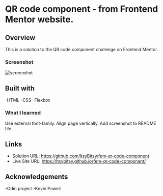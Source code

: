 # QR code component - from Frontend Mentor website.

## Overview

This is a solution to the QR code component challenge on Frontend Mentor.

### Screenshot

![screenshot](https://github.com/ltsyBitsy/fem-qr-code-component/blob/main/images/screenShot.jpg)

## Built with

  -HTML
  -CSS
  -Flexbox

### What I learned

Use external font-family.
Align page vertically.
Add screenshot to README file.

## Links

- Solution URL: https://github.com/ltsyBitsy/fem-qr-code-component
- Live Site URL: https://ltsybitsy.github.io/fem-qr-code-component/

## Acknowledgements

-Odin project
-Kevin Powell